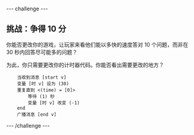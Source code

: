 --- challenge ---
## 挑战：争得 10 分
你能否更改你的游戏，让玩家来看他们能以多快的速度答对 10 个问题，而非在 30 秒内回答尽可能多的问题？

为此，你只需要更改你的计时器代码。你能否看出需要更改的地方？

```blocks
	当收到消息 [start v]
	变量 [时 v] 设为 (30)
	重复直到 <(time) = [0]> 
 		等待 (1) 秒
  		变量 [时 v] 改变 (-1)
	end
	广播消息 [end v]
```




--- /challenge ---
